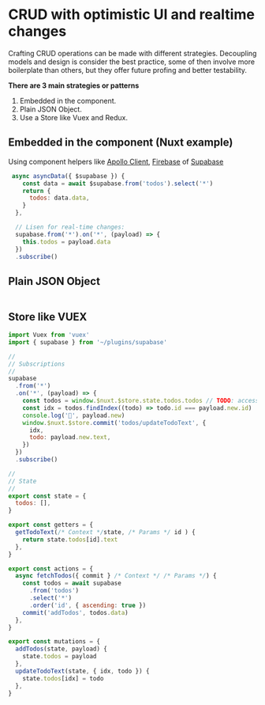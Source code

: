 # CRUD with optimistic UI and realtime changes
Crafting CRUD operations can be made with different strategies. Decoupling models and design is consider the best practice, some of then involve more boilerplate than others, but they offer future profing and better testability. 

**There are 3 main strategies or patterns**
1. Embedded in the component.
2. Plain JSON Object.
3. Use a Store like Vuex and Redux.


## Embedded in the component (Nuxt example)

Using component helpers like [Apollo Client](https://github.com/nuxt-community/apollo-module), [Firebase](https://firebase.google.com/docs/web/setup) of [Supabase](https://github.com/supabase/supabase-js)
```js
 async asyncData({ $supabase }) {
    const data = await $supabase.from('todos').select('*')
    return {
      todos: data.data,
    }
  },

  // Lisen for real-time changes:
  supabase.from('*').on('*', (payload) => {
    this.todos = payload.data
  })
  .subscribe()
```

## Plain JSON Object
```js
```


## Store like VUEX
```js
import Vuex from 'vuex'
import { supabase } from '~/plugins/supabase'

//
// Subscriptions
//
supabase
  .from('*')
  .on('*', (payload) => {
    const todos = window.$nuxt.$store.state.todos.todos // TODO: access from window.$nuxt? arg...
    const idx = todos.findIndex((todo) => todo.id === payload.new.id)
    console.log('🎹', payload.new)
    window.$nuxt.$store.commit('todos/updateTodoText', {
      idx,
      todo: payload.new.text,
    })
  })
  .subscribe()

//
// State
//
export const state = {
  todos: [],
}

export const getters = {
  getTodoText(/* Context */state, /* Params */ id ) {
    return state.todos[id].text
  },
}

export const actions = {
  async fetchTodos({ commit } /* Context */ /* Params */) {
    const todos = await supabase
      .from('todos')
      .select('*')
      .order('id', { ascending: true })
    commit('addTodos', todos.data)
  },
}

export const mutations = {
  addTodos(state, payload) {
    state.todos = payload
  },
  updateTodoText(state, { idx, todo }) {
    state.todos[idx] = todo
  },
}

```

